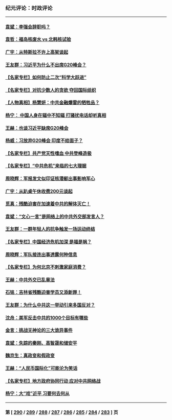 ### 纪元评论：时政评论
---
#### [袁斌：李强会辞职吗？](../../pages/nsc1025/n14067949.md) 
#### [袁哲：福岛核废水 vs 北韩核试验](../../pages/nsc1025/n14067882.md) 
#### [广宇：从特斯拉不许上高架谈起](../../pages/nsc1025/n14067864.md) 
#### [王友群：习近平为什么不出席G20峰会？](../../pages/nsc1025/n14067685.md) 
#### [【名家专栏】如何防止二次“科学大跃进”](../../pages/nsc1025/n14067498.md) 
#### [【名家专栏】对抗少数人的贪欲 夺回国际组织](../../pages/nsc1025/n14065919.md) 
#### [【人物真相】杨慧妍：中共金融爆雷的牺牲品？](../../pages/nsc1025/n14067632.md) 
#### [杨宁： 中国人身在辐中不知辐 打骚扰电话却听真相](../../pages/nsc1025/n14067585.md) 
#### [王赫：也谈习近平缺席G20峰会](../../pages/nsc1025/n14067265.md) 
#### [杨威：习放弃G20峰会 印度不给面子？](../../pages/nsc1025/n14067045.md) 
#### [【名家专栏】共产党天性嗜血 中共登峰造极](../../pages/nsc1025/n14066875.md) 
#### [【名家专栏】“中共危机”来临的七大理据](../../pages/nsc1025/n14065318.md) 
#### [周晓辉：军报发文似印证核潜艇出事影响军心](../../pages/nsc1025/n14066987.md) 
#### [广宇：从趴桌午休收费200元谈起](../../pages/nsc1025/n14066694.md) 
#### [觅真：残酷迫害在加速着中共的解体灭亡！](../../pages/nsc1025/n14066681.md) 
#### [袁斌：“文心一言”是网络上的中共外交部发言人？](../../pages/nsc1025/n14066560.md) 
#### [王友群：一群年轻人的抗争触发一场运动终结](../../pages/nsc1025/n14066411.md) 
#### [【名家专栏】中国经济危机加深 是福是祸？](../../pages/nsc1025/n14065915.md) 
#### [周晓辉：军队接连出事透露何种信息](../../pages/nsc1025/n14066375.md) 
#### [【名家专栏】为何北京不刺激家庭消费？](../../pages/nsc1025/n14065911.md) 
#### [王赫：中共外交已乱章法](../../pages/nsc1025/n14066189.md) 
#### [石铭：吉林省残酷迫害学员又添新罪！](../../pages/nsc1025/n14066206.md) 
#### [王友群：为什么中共这一举动引来多国反对？](../../pages/nsc1025/n14066102.md) 
#### [沈舟：美军反击中共的1000个目标有哪些](../../pages/nsc1025/n14066046.md) 
#### [金言：挑战无神论的三大诡异事件](../../pages/nsc1025/n14066040.md) 
#### [袁斌：失踪的秦刚、高智晟和储安平](../../pages/nsc1025/n14065886.md) 
#### [魏京生：真政变和假政变](../../pages/nsc1025/n14065867.md) 
#### [王赫：“人民币国际化”可能沦为笑话](../../pages/nsc1025/n14065448.md) 
#### [【名家专栏】地方政府协同行动 应对中共网络战](../../pages/nsc1025/n14064076.md) 
#### [杨宁：大“戏”近平 习要何去何从](../../pages/nsc1025/n14065471.md) 

---
#### 第 [ [290](./290.md) / [289](./289.md) / [288](./288.md) / [287](./287.md) / [286](./286.md) / [285](./285.md) / [284](./284.md) / [283](./283.md) ] 页
